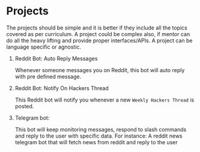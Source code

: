 # Projects

The projects should be simple and it is better if they include all the topics covered as per curriculum. A project could be complex also, if mentor can do all the heavy lifting and provide proper interfaces/APIs. A project can be language specific or agnostic.

1. Reddit Bot: Auto Reply Messages

    Whenever someone messages you on Reddit, this bot will auto reply with pre defined message.

2. Reddit Bot: Notify On Hackers Thread

    This Reddit bot will notify you whenever a new `Weekly Hackers Thread` is posted.

3. Telegram bot:

    This bot will keep monitoring messages, respond to slash commands and reply to the user with specific data. For instance: A reddit news telegram bot that will fetch news from reddit and reply to the user
